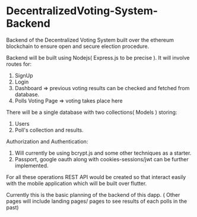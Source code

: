 # DecentralizedVoting-System-Backend
Backend of the Decentralized Voting System built over the ethereum blockchain to ensure open and secure election procedure.

Backend will be built using Nodejs( Express.js to be precise ). It will involve routes for:
1) SignUp
2) Login
3) Dashboard => previous voting results can be checked and fetched from database.
4) Polls Voting Page => voting takes place here

There will be a single database with two collections( Models ) storing:
1) Users
2) Poll's collection and results.

Authorization and Authentication:
1) Will currently be using bcrypt.js and some other techniques as a starter.
2) Passport, google oauth along with cookies-sessions/jwt can be further implemented.

For all these operations REST API would be created so that interact easily with the mobile application which will be built over flutter.

Currently this is the basic planning of the backend of this dapp. ( Other pages will include landing pages/ pages to see results of each polls in the past)
